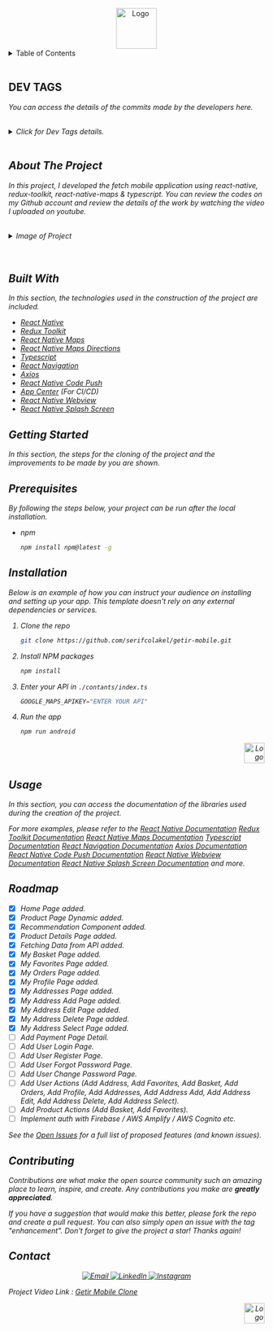 <!-- PROJECT LOGO -->
<br />
<div align="center">
  <a href="https://github.com/serifcolakel">
    <img src="https://i.hizliresim.com/a27dhrh.jpg" alt="Logo" width="80" height="80">
  </a>
</div>

<!-- TABLE OF CONTENTS -->
<details>
  <summary>Table of Contents</summary>
  <ol>
    <li>
      <a href="#about-the-project">About The Project</a>
      <ul>
        <li><a href="#built-with">Built With</a></li>
      </ul>
    </li>
    <li>
      <a href="#getting-started">Getting Started</a>
      <ul>
        <li><a href="#prerequisites">Prerequisites</a></li>
        <li><a href="#installation">Installation</a></li>
      </ul>
    </li>
    <li><a href="#usage">Usage</a></li>
    <li><a href="#roadmap">Roadmap</a></li>
    <li><a href="#contributing">Contributing</a></li>
    <li><a href="#contact">Contact</a></li>
  </ol>
</details>
<br />

## DEV TAGS

<em>You can access the details of the commits made by the developers here.<em>

<br />
<details>
<summary>Click for Dev Tags details.</summary>

| <p style="color: purple;">TAGS</p> | <p style="color: purple">EXPLAIN<p>                                                                                                           |
| ---------------------------------- | --------------------------------------------------------------------------------------------------------------------------------------------- |
| **ADDED**                          | It gives information about newly added Component, package and files.                                                                          |
| **CREATED**                        | It gives information about the Component, package and files created for the first time.                                                       |
| **CHANGED**                        | It gives information about the changed function or method related to the problem or design.                                                   |
| **REMOVED**                        | It gives information about the removed function or method related to the problem or design.                                                   |
| **UPDATED**                        | It gives information about the updated function or method related to the problem or design.                                                   |
| **FIXED**                          | It gives information about the solution of the problem caused by the problem.                                                                 |
| **TODO**                           | It gives information about the planned and encountered problem in the future.                                                                 |
| **TEST**                           | It is a tag created to test whether the functions added during build or for projects working in separate environments can work synchronously. |

</details>
<!-- ABOUT THE PROJECT -->
<br />

## About The Project

In this project, I developed the fetch mobile application using react-native, redux-toolkit, react-native-maps & typescript. You can review the codes on my Github account and review the details of the work by watching the video I uploaded on youtube.

<br />

<details>
  <summary>Image of Project</summary>
  <ol>
    <li>
    <p>Splash Screen</p>
      <div align="center">
        <a href="https://github.com/serifcolakel">
            <img src="https://i.hizliresim.com/l1a9j0w.jpg" alt="Logo" width="375px" height="100%">
        </a>
    </div>
    </li>
    <li>
    <p>Home Screen</p>
     <div align="center">
        <a href="https://github.com/serifcolakel">
            <img src="https://i.hizliresim.com/tabox17.jpg" alt="Logo" width="375px" height="auto">
        </a>
    </div>
    </li>
    <li>
    <p>Loading Screen</p>
     <div align="center">
        <a href="https://github.com/serifcolakel">
            <img src="https://i.hizliresim.com/5xicox7.jpg" alt="Logo" width="375px" height="100%">
        </a>
    </div>
    </li>
    <li>
    <p>Route Screen</p>
     <div align="center">
        <a href="https://github.com/serifcolakel">
            <img src="https://i.hizliresim.com/ocfshz8.jpg" alt="Logo" width="375px" height="100%">
        </a>
    </div>
   </li>
    <li>
    <p>Search Screen</p>
     <div align="center">
        <a href="https://github.com/serifcolakel">
            <img src="https://i.hizliresim.com/ezvpntv.jpg" alt="Logo" width="375px" height="100%">
        </a>
    </div>
   </li>
    <li>
    <p>Search Screen with Action (Result Error)</p>
     <div align="center">
        <a href="https://github.com/serifcolakel">
            <img src="https://i.hizliresim.com/qtawiv9.jpg" alt="Logo" width="375px" height="100%">
        </a>
    </div>
   </li>
    <li>
    <p>Search Screen with Actions Result</p>
     <div align="center">
        <a href="https://github.com/serifcolakel">
            <img src="https://i.hizliresim.com/8y4rdu0.jpg" alt="Logo" width="375px" height="100%">
        </a>
    </div>
   </li>
   <li>
    <p>Profil Screen</p>
     <div align="center">
        <a href="https://github.com/serifcolakel">
            <img src="https://i.hizliresim.com/7rl8vby.jpg" alt="Logo" width="375px" height="100%">
        </a>
    </div>
   </li>
    <li>
    <p>Campaings Screen</p>
     <div align="center">
        <a href="https://github.com/serifcolakel">
            <img src="https://i.hizliresim.com/o8nqu51.jpg" alt="Logo" width="375px" height="100%">
        </a>
    </div>
   </li>
    <li>
    <p>Campaing Details Modal Screen</p>
     <div align="center">
        <a href="https://github.com/serifcolakel">
            <img src="https://i.hizliresim.com/34kbyek.jpg" alt="Logo" width="375px" height="100%">
        </a>
    </div>
   </li>
    <li>
    <p>Empty Favorites Screen</p> 
     <div align="center">
        <a href="https://github.com/serifcolakel">
            <img src="https://i.hizliresim.com/ite491c.jpg" alt="Logo" width="375px" height="100%">
        </a>
    </div>
   </li>
   <li>
    <p>Favorites Screen with Actions</p> 
     <div align="center">
        <a href="https://github.com/serifcolakel">
            <img src="https://i.hizliresim.com/34mkn45.jpg" alt="Logo" width="375px" height="100%">
        </a>
    </div>
   </li>
   <li>
    <p>Selectable Adress Screen with oneOf(["home", "work", "other"])</p> 
     <div align="center">
        <a href="https://github.com/serifcolakel">
            <img src="https://i.hizliresim.com/qval7rm.jpg" alt="Logo" width="375px" height="100%">
        </a>
    </div>
   </li>
    <li>
    <p>Adresses Screen with Actions</p> 
     <div align="center">
        <a href="https://github.com/serifcolakel">
            <img src="https://i.hizliresim.com/8v1134h.jpg" alt="Logo" width="375px" height="100%">
        </a>
    </div>
   </li>
    <li>
    <p>Select Adress Screen</p> 
     <div align="center">
        <a href="https://github.com/serifcolakel">
            <img src="https://i.hizliresim.com/13qrlj4.jpg" alt="Logo" width="375px" height="100%">
        </a>
    </div>
   </li>
   <li>
    <p>Select Adress Screen Result</p> 
     <div align="center">
        <a href="https://github.com/serifcolakel">
            <img src="https://i.hizliresim.com/aqj3ymf.jpg" alt="Logo" width="375px" height="100%">
        </a>
    </div>
   </li>
   <li>
    <p>Select Adress in Map Screen with Move The Position Action</p> 
     <div align="center">
        <a href="https://github.com/serifcolakel">
            <img src="https://i.hizliresim.com/d0yzwc1.jpg" alt="Logo" width="375px" height="100%">
        </a>
    </div>
   </li>
    <li>
    <p>Select Adress in Map Screen with Move The Position Action</p> 
     <div align="center">
        <a href="https://github.com/serifcolakel">
            <img src="https://i.hizliresim.com/d0yzwc1.jpg" alt="Logo" width="375px" height="100%">
        </a>
    </div>
   </li>
    <li>
    <p>The address selection process has been started and will be moved to the Center position of the Screen.</p> 
     <div align="center">
        <a href="https://github.com/serifcolakel">
            <img src="https://i.hizliresim.com/sbjtpe0.jpg" alt="Logo" width="375px" height="100%">
        </a>
    </div>
   </li>
    <li>
    <p>Address selected and marker placed at selected address.</p> 
     <div align="center">
        <a href="https://github.com/serifcolakel">
            <img src="https://i.hizliresim.com/e5gkfif.jpg" alt="Logo" width="375px" height="100%">
        </a>
    </div>
   </li>
    <li>
    <p>The directions between the address and the Getir store were calculated.<p> 
     <div align="center">
        <a href="https://github.com/serifcolakel">
            <img src="https://i.hizliresim.com/eqe4mwv.jpg" alt="Logo" width="375px" height="100%">
        </a>
    </div>
   </li>
   <li>
      <p>Direction information between current location and GETIR store was calculated.</p> 
     <div align="center">
        <a href="https://github.com/serifcolakel">
            <img src="https://i.hizliresim.com/aemxctg.jpg" alt="Logo" width="375px" height="100%">
        </a>
    </div>
   </li>
   <li>
     <p>The specified address and estimated arrival time were calculated and added to the home page.</p> 
     <div align="center">
        <a href="https://github.com/serifcolakel">
            <img src="https://i.hizliresim.com/665hdft.jpg" alt="Logo" width="375px" height="100%">
        </a>
    </div>
   </li>
    <li>
    <p>Products Skeleton Screen</p> 
     <div align="center">
        <a href="https://github.com/serifcolakel">
            <img src="https://i.hizliresim.com/gwt6idc.jpg" alt="Logo" width="375px" height="100%">
        </a>
    </div>
   </li>
    <li>
    <p>Products Screen</p> 
     <div align="center">
        <a href="https://github.com/serifcolakel">
            <img src="https://i.hizliresim.com/5bp23vb.jpg" alt="Logo" width="375px" height="100%">
        </a>
    </div>
   </li>
    <li>
    <p>Products Action (Add Basket & Add Favorites)</p> 
     <div align="center">
        <a href="https://github.com/serifcolakel">
            <img src="https://i.hizliresim.com/kds8mfr.jpg" alt="Logo" width="375px" height="100%">
        </a>
    </div>
   </li>
    <li>
    <p>Product Details Screen</p> 
     <div align="center">
        <a href="https://github.com/serifcolakel">
            <img src="https://i.hizliresim.com/ntnrsbh.jpg" alt="Logo" width="375px" height="100%">
        </a>
    </div>
   </li>
    <li>
    <p>My Basket Screen with Actions</p> 
     <div align="center">
        <a href="https://github.com/serifcolakel">
            <img src="https://i.hizliresim.com/hndec14.jpg" alt="Logo" width="375px" height="100%">
        </a>
    </div>
   </li>
  </ol>
</details>
<br />
<br />

## **Built With**

In this section, the technologies used in the construction of the project are included.

- [React Native](https://reactnative.dev/)
- [Redux Toolkit](https://redux-toolkit.js.org/)
- [React Native Maps](https://npmjs.com/package/react-native-maps)
- [React Native Maps Directions](https://www.npmjs.com/package/react-native-maps-directions)
- [Typescript](https://www.typescriptlang.org/)
- [React Navigation](https://reactnavigation.org/)
- [Axios](https://www.npmjs.com/package/axios)
- [React Native Code Push](https://www.npmjs.com/package/react-native-code-push)
- [App Center](https://appcenter.ms/) (For CI/CD)
- [React Native Webview](https://www.npmjs.com/package/react-native-webview)
- [React Native Splash Screen](https://www.npmjs.com/package/react-native-splash-screen)

<!-- GETTING STARTED -->

## **Getting Started**

In this section, the steps for the cloning of the project and the improvements to be made by you are shown.

## Prerequisites

By following the steps below, your project can be run after the local installation.

- npm
  ```sh
  npm install npm@latest -g
  ```

## **Installation**

_Below is an example of how you can instruct your audience on installing and setting up your app. This template doesn't rely on any external dependencies or services._

1. Clone the repo
   ```sh
   git clone https://github.com/serifcolakel/getir-mobile.git
   ```
2. Install NPM packages
   ```sh
   npm install
   ```
3. Enter your API in `./contants/index.ts`
   ```.ts
   GOOGLE_MAPS_APIKEY="ENTER YOUR API"
   ```
4. Run the app
   ```sh
   npm run android
   ```

<div align="right">
  <a href="#top">
      <img src="https://i.hizliresim.com/oxq9b8i.png" alt="Logo" width="40px" height="40px">
  </a>
</div>

<!-- USAGE EXAMPLES -->

## **Usage**

In this section, you can access the documentation of the libraries used during the creation of the project.

_For more examples, please refer to the [React Native Documentation](https://reactnative.dev/docs/getting-started) [Redux Toolkit Documentation](https://redux-toolkit.js.org/)
[React Native Maps Documentation](https://www.npmjs.com/package/react-native-maps) [Typescript Documentation](https://www.typescriptlang.org/docs/) [React Navigation Documentation](https://reactnavigation.org/docs/getting-started) [Axios Documentation](https://www.npmjs.com/package/axios) [React Native Code Push Documentation](https://www.npmjs.com/package/react-native-code-push) [React Native Webview Documentation](https://www.npmjs.com/package/react-native-webview) [React Native Splash Screen Documentation](https://www.npmjs.com/package/react-native-splash-screen) and more._

<!-- ROADMAP -->

## **Roadmap**

- [x] Home Page added.
- [x] Product Page Dynamic added.
- [x] Recommendation Component added.
- [x] Product Details Page added.
- [x] Fetching Data from API added.
- [x] My Basket Page added.
- [x] My Favorites Page added.
- [x] My Orders Page added.
- [x] My Profile Page added.
- [x] My Addresses Page added.
- [x] My Address Add Page added.
- [x] My Address Edit Page added.
- [x] My Address Delete Page added.
- [x] My Address Select Page added.
- [ ] Add Payment Page Detail.
- [ ] Add User Login Page.
- [ ] Add User Register Page.
- [ ] Add User Forgot Password Page.
- [ ] Add User Change Password Page.
- [ ] Add User Actions (Add Address, Add Favorites, Add Basket, Add Orders, Add Profile, Add Addresses, Add Address Add, Add Address Edit, Add Address Delete, Add Address Select).
- [ ] Add Product Actions (Add Basket, Add Favorites).
- [ ] Implement auth with Firebase / AWS Amplify / AWS Cognito etc.

See the [Open Issues](https://github.com/serifcolakel/getir-mobile/issues) for a full list of proposed features (and known issues).

<!-- CONTRIBUTING -->

## **Contributing**

Contributions are what make the open source community such an amazing place to learn, inspire, and create. Any contributions you make are **greatly appreciated**.

If you have a suggestion that would make this better, please fork the repo and create a pull request. You can also simply open an issue with the tag "enhancement".
Don't forget to give the project a star! Thanks again!

<!-- CONTACT -->

## **Contact**

<p align="center">
    <a href="mailto:serifcolakel0@gmail.com">
        <img alt="Email" src="https://img.shields.io/badge/Email-serifcolakel0@gmail.com-green style=flat&logo=gmail">
    </a>
    <a href="https://www.linkedin.com/in/serifcolakel/" target="_blank">
        <img alt="LinkedIn" src="https://img.shields.io/badge/LinkedIn-@serifcolakel-blue?style=flat&logo=linkedin">
    </a>
    <a href="https://www.instagram.com/serifcolakell/">
        <img alt="Instagram" src="https://img.shields.io/badge/Instagram-serifcolakell-red?style=flat-square&logo=instagram">
    </a>
</p>

Project Video Link : [Getir Mobile Clone](https://www.youtube.com/watch?v=m5N7z8EUGUo)

<div align="right">
  <a href="#top">
      <img src="https://i.hizliresim.com/oxq9b8i.png" alt="Logo" width="40px" height="40px">
  </a>
</div>
